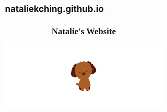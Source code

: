 # nataliekching.github.io
<html>
	<head>
		<title>Natalie's Website</title>
	</head>
	<body>
		<font face="verdana">
		<main>
			<center>
				<h1>Natalie's Website</h1>
				<img src="dogs.gif" width="600" height="auto">
			</center>
		</main>
	</body>
</html>
